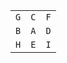 <!--
## How to use
### Quickstart
1. go to `Layouts - DIY - (Space bar) Layouts... - [+ DIY]`,
1. paste the content of `messagease-cs-base.json`,
1. repeat the steps 2&3 with `messagease-cs-double.json`,
1. go to `Settings - Misc. - Import | Export - Theme`,
1. paste the content of `theme.cfg`.
### Customizing the layout
If you wish to edit the layout, edit the JSON files externally and then paste it using the "Layouts..." button inside the app.

The structure of the JSON files is intuitive:
- for a simple pressable button just use the character itself,
- for a swipable button, use the format `[4D:abcdefghi]` in which:
  - for `a` press the button,
  - for `b`, `c`, `d`, `e` swipe left, up, right, and down,
  - for `f`, `g`, `h`, `i` swipe NE, NW, SW, SE.
-->
<table>
<tr>
<td><code>G</code></td>
<td><code>C</code></td>
<td><code>F</code></td>
</tr>
<tr>
<td><code>B</code></td>
<td><code>A</code></td>
<td><code>D</code></td>
</tr>
<tr>
<td><code>H</code></td>
<td><code>E</code></td>
<td><code>I</code></td>
</tr>
</table>
<!--
Some directions may be omitted using a " " (space).
## Screenshots
### Base
<p align="center">
  <img src="img/base.png" width=400px />
</p>

### Double
<p align="center">
  <img src="img/double.png" width=400px />
</p>

### Symbols
<p align="center">
  <img src="img/sym.png" width=400px />
</p>

### Numpad
<p align="center">
  <img src="img/num.png" width=400px />
</p>

### AltGr
<p align="center">
  <img src="img/altgr.png" width=400px />
</p>

### Emoji
<p align="center">
  <img src="img/emoji.png" width=400px />
</p>
-->